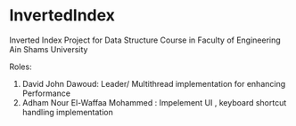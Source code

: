 # InvertedIndex
Inverted Index Project for Data Structure Course in Faculty of Engineering Ain Shams University

Roles:

1. David John Dawoud: Leader/ Multithread implementation for enhancing Performance
2. Adham Nour El-Waffaa Mohammed : Impelement UI , keyboard shortcut handling implementation 
